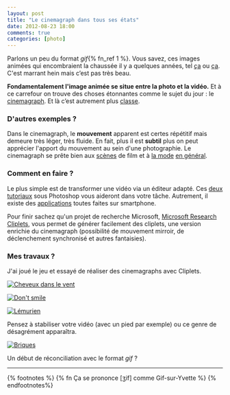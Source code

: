 ```yaml
---
layout: post
title: "Le cinemagraph dans tous ses états"
date: 2012-08-23 18:00
comments: true
categories: [photo]
---
```

Parlons un peu du format _gif_{% fn_ref 1 %}. Vous savez, ces images animées qui encombraient la chaussée il y a quelques années, tel [ça](http://www.picgifs.com/graphics/work-in-progress/) ou [ça](http://www.monsieurlam.com/tag/fridance/). C'est marrant hein mais c’est pas très beau.

__Fondamentalement l'image animée se situe entre la photo et la vidéo.__ Et à ce carrefour on trouve des choses étonnantes comme le sujet du jour : le [cinemagraph](http://fr.wikipedia.org/wiki/Cinemagraph). Et là c’est autrement plus [classe](http://www.hongkiat.com/blog/cinemagraph/).
<!--more-->
### D'autres exemples ?

Dans le cinemagraph, le __mouvement__ apparent est certes répétitif mais demeure très léger, très fluide. En fait, plus il est __subtil__ plus on peut apprécier l'apport du mouvement au sein d'une photographie. Le cinemagraph se prête bien aux [scènes](http://designbeep.com/2011/10/08/showcase-of-amazing-cinemagraphs-from-famous-movies/) de film et à [la mode](http://cinemagraphs.com/) [en général](http://fromme-toyou.tumblr.com/tagged/cinemagraph).

### Comment en faire ?

Le plus simple est de transformer une vidéo via un éditeur adapté. Ces [deux](http://fernandojbaez.com/cinemagraph-tutorial/) [tutoriaux](http://phototrend.fr/2011/10/mp-96-reussir-son-cinemagraph-ou-le-gif-anime/) sous Photoshop vous aideront dans votre tâche. Autrement, il existe des [applications](http://www.giiks.com/internet_mobile/cinemagram-application-qui-mixe-photo-et-video/) toutes faites sur smartphone.

Pour finir sachez qu'un projet de recherche Microsoft, [Microsoft Research Cliplets](http://research.microsoft.com/en-us/um/redmond/projects/cliplets/), vous permet de générer facilement des cliplets, une version enrichie du cinemagraph (possibilité de mouvement mirroir, de déclenchement synchronisé et autres fantaisies).

### Mes travaux ?

J'ai joué le jeu et essayé de réaliser des cinemagraphs avec Cliplets.
<p>
  <a class="fancybox" href="https://lh3.googleusercontent.com/-AmdwDXmqClY/UDQPeerl1sI/AAAAAAAADng/w8gyDgoQzKw/s640/flo_vent.gif" data-fancybox-group="cine-moi" title="Cheveux dans le vent"><img src="https://lh3.googleusercontent.com/-AmdwDXmqClY/UDQPeerl1sI/AAAAAAAADng/w8gyDgoQzKw/s640/flo_vent.gif" alt="Cheveux dans le vent" /></a>
</p>
<p>
  <a class="fancybox" href="https://lh4.googleusercontent.com/-5CIDpo17YWs/UDQPf1t0DFI/AAAAAAAADn8/qUSYF0TQV6k/s640/lucie_sourire.gif" data-fancybox-group="cine-moi" title="Don't smile"><img src="https://lh4.googleusercontent.com/-5CIDpo17YWs/UDQPf1t0DFI/AAAAAAAADn8/qUSYF0TQV6k/s640/lucie_sourire.gif" alt="Don't smile" /></a>
</p>
<p>
  <a class="fancybox" href="https://lh6.googleusercontent.com/-nrpT95rHGZs/UDQPff5EXxI/AAAAAAAADn4/aI8A2ZZxa7I/s640/lemur_queue.gif" data-fancybox-group="cine-moi" title="Lémurien"><img src="https://lh6.googleusercontent.com/-nrpT95rHGZs/UDQPff5EXxI/AAAAAAAADn4/aI8A2ZZxa7I/s640/lemur_queue.gif" alt="Lémurien" /></a>
</p>

Pensez à stabiliser votre vidéo (avec un pied par exemple) ou ce genre de désagrément apparaîtra.
<p>
  <a class="fancybox" href="https://lh4.googleusercontent.com/-sUZzXIe3AwE/UDP87dsnL6I/AAAAAAAADlQ/mEwTffYTBUQ/s640/brique.gif" data-fancybox-group="cine-moi" title="Briques"><img src="https://lh4.googleusercontent.com/-sUZzXIe3AwE/UDP87dsnL6I/AAAAAAAADlQ/mEwTffYTBUQ/s640/brique.gif" alt="Briques" /></a>
</p>

Un début de réconciliation avec le format _gif_ ?

***

{% footnotes %}
  {% fn Ça se prononce [ʒif] comme Gif-sur-Yvette %}
{% endfootnotes%}
